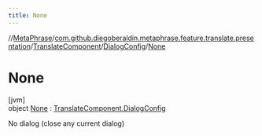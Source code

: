 ```yaml
---
title: None
---
```

//[MetaPhrase](../../../../../index.html)/[com.github.diegoberaldin.metaphrase.feature.translate.presentation](../../../index.html)/[TranslateComponent](../../index.html)/[DialogConfig](../index.html)/[None](index.html)



# None



[jvm]\
object [None](index.html) : [TranslateComponent.DialogConfig](../index.html)

No dialog (close any current dialog)


